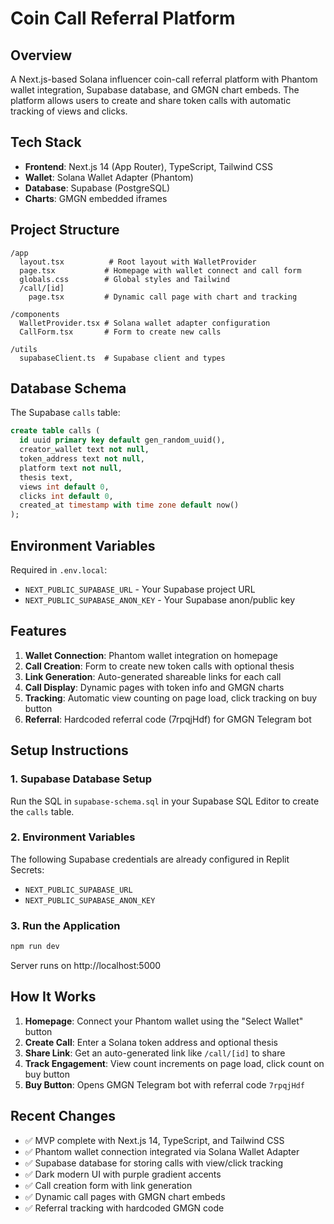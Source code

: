 # Coin Call Referral Platform

## Overview
A Next.js-based Solana influencer coin-call referral platform with Phantom wallet integration, Supabase database, and GMGN chart embeds. The platform allows users to create and share token calls with automatic tracking of views and clicks.

## Tech Stack
- **Frontend**: Next.js 14 (App Router), TypeScript, Tailwind CSS
- **Wallet**: Solana Wallet Adapter (Phantom)
- **Database**: Supabase (PostgreSQL)
- **Charts**: GMGN embedded iframes

## Project Structure
```
/app
  layout.tsx          # Root layout with WalletProvider
  page.tsx           # Homepage with wallet connect and call form
  globals.css        # Global styles and Tailwind
  /call/[id]
    page.tsx         # Dynamic call page with chart and tracking

/components
  WalletProvider.tsx # Solana wallet adapter configuration
  CallForm.tsx       # Form to create new calls

/utils
  supabaseClient.ts  # Supabase client and types
```

## Database Schema
The Supabase `calls` table:
```sql
create table calls (
  id uuid primary key default gen_random_uuid(),
  creator_wallet text not null,
  token_address text not null,
  platform text not null,
  thesis text,
  views int default 0,
  clicks int default 0,
  created_at timestamp with time zone default now()
);
```

## Environment Variables
Required in `.env.local`:
- `NEXT_PUBLIC_SUPABASE_URL` - Your Supabase project URL
- `NEXT_PUBLIC_SUPABASE_ANON_KEY` - Your Supabase anon/public key

## Features
1. **Wallet Connection**: Phantom wallet integration on homepage
2. **Call Creation**: Form to create new token calls with optional thesis
3. **Link Generation**: Auto-generated shareable links for each call
4. **Call Display**: Dynamic pages with token info and GMGN charts
5. **Tracking**: Automatic view counting on page load, click tracking on buy button
6. **Referral**: Hardcoded referral code (7rpqjHdf) for GMGN Telegram bot

## Setup Instructions

### 1. Supabase Database Setup
Run the SQL in `supabase-schema.sql` in your Supabase SQL Editor to create the `calls` table.

### 2. Environment Variables
The following Supabase credentials are already configured in Replit Secrets:
- `NEXT_PUBLIC_SUPABASE_URL`
- `NEXT_PUBLIC_SUPABASE_ANON_KEY`

### 3. Run the Application
```bash
npm run dev
```
Server runs on http://localhost:5000

## How It Works

1. **Homepage**: Connect your Phantom wallet using the "Select Wallet" button
2. **Create Call**: Enter a Solana token address and optional thesis
3. **Share Link**: Get an auto-generated link like `/call/[id]` to share
4. **Track Engagement**: View count increments on page load, click count on buy button
5. **Buy Button**: Opens GMGN Telegram bot with referral code `7rpqjHdf`

## Recent Changes
- ✅ MVP complete with Next.js 14, TypeScript, and Tailwind CSS
- ✅ Phantom wallet connection integrated via Solana Wallet Adapter  
- ✅ Supabase database for storing calls with view/click tracking
- ✅ Dark modern UI with purple gradient accents
- ✅ Call creation form with link generation
- ✅ Dynamic call pages with GMGN chart embeds
- ✅ Referral tracking with hardcoded GMGN code
